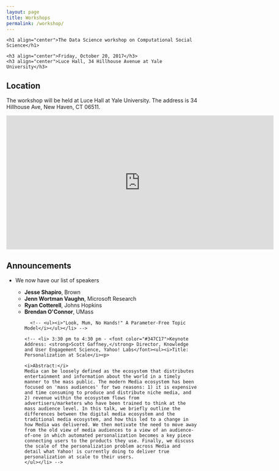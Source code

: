 ```yaml
---
layout: page
title: Workshops
permalink: /workshop/
---
```



<html>
  <head>
    <title>The Data Science workshop on Computational Social Science</title>
    <style>
<!--
 li.MsoNormal
 {mso-style-parent:"";
 margin-bottom:.0001pt;
 font-size:12.0pt;
 font-family:"Times New Roman";
 margin-left:0cm; margin-right:0cm; margin-top:0cm}
-->
</style>
  </head>

<!--  <body bgcolor="#fff8c6" alink="#5e5a80"> -->

<body alink="#5e5a80">

<!--     <h3 align="center"><img src= "line.PNG" alt="----------------------------------------"></h3> -->
    <h1 align="center">The Data Science workshop on Computational Social Science</h1>
<!--     <h1 align="center">Workshop on Data Mining</h1>
   <h1 align="center">Registration is now closed.</h1>  -->   
    <h3 align="center">Friday, October 20, 2017</h3>
    <h3 align="center">Luce Hall, 34 Hillhouse Avenue at Yale University</h3>
 <!--    <h3 align="center">1670 CSE building</h3>
   <h3 align="center">Sponsored by CSE, Yahoo!, and Office of Research Cyberinfrastructure (ORCI)</h3> --> 
<!--    <div align="center">
     <table width="750" border="0">
       <tr>
         <td width="242"><img src="coe-cse-vert.png" width="190" height="51"></td>
         <td width="223"><img src="yahoo.gif" width="167" height="43"></td>
         <td width="271"><img src="ocri.jpg" width="266" height="39"></td>
       </tr>
       </table>
   </div> -->

<!--    <h3 align="center"><a HREF="http://orci.research.umich.edu/"><IMG WIDTH="200"  SRC="ORCI_Logo.jpg"></h3> -->
<!--     <h3 align="center"><a href="http://www.eecs.umich.edu/dm13">www.eecs.umich.edu/dm13</a></h3>
    <h4 align="center">Contacts: Mike Cafarella and Drago Radev (send mail to dm2013help, found at umich.edu)</h4>
    <h3 align="center"><img src= "line.PNG" alt="----------------------------------------"></h3>

<h2>Registration Is Now Closed</h2>
Thanks for your interest. We're filled to capacity, so the workshop registration is now closed.
 -->
<!-- <h2>Introduction</h2>
For the last 3 years we have had a big success with the University of
Michigan Workshop on Data Mining.  We
uncovered lots of people at Michigan doing interesting and unexpected
things with data.  The set of people doing this work is only growing, so
let's get together and again share our work with each other.
 -->

<!--
The format will be roughly similar to last year: a series of 20-minute
presentations by UM faculty and researchers, plus some panels and a
student poster session. In addition, we would like to have a series of
tutorials for data mining tools, especially those that are novel or
unique to Michigan.
<p>
The first order of business is in finding people interested in giving
a presentation on their research. If you:

<ul>
<li> Presented last year and have new results
<li> Didn't present, but wish you had
<li> Have a new application or technique to share
<li> Have a new system or piece of software to discuss
</ul>
<p>
Then please let us know if you are interested in giving a
presentation. If you would like to attend but not present, please also
let us know. Finally, please let us know if you have ideas for panels
or any other suggestions.
<p>
One last point: please forward to your local department's
announcements. We're interested in hearing from a large number of
people.

-->
<!-- 
<h2>Who is invited?</h2>
All UM faculty, staff, and graduate students working in the fields of
data mining, broadly construed.  We are interested in techniques: models and technologies for
statistical data analysis, Web search technology, analysis of user
behavior, data visualization, etc. We are also interested in
data-centric applications to problems in your own field,
whether it is in the natural sciences, the social sciences, or something else.
External visitors from the State of Michigan and beyond are also welcome to
attend. -->

<h2>Location</h2>
<p>The workshop will be held at Luce Hall <a href="http://conferencesandevents.yale.edu/campus/venues/luce-hall" target="_blank"></a> at Yale University. The address is 34 Hillhouse Ave, New Haven, CT 06511. </p>
           <iframe width="700" height="350" frameborder="0" scrolling="no" marginheight="0" marginwidth="0" src="https://www.google.com/maps/embed/v1/place?q=place_id:ChIJTxEsvLfZ54kRSmWXc78lmh0&key=AIzaSyC9I1jdJUkkDqPm8OXQlzPQcsVLM5juJkg" allowfullscreen></iframe>



<!-- <h2><br>
Parking Info</h2>
<p>Parking is available near the Beyster Building but is in short demand because of nearby construction. This map shows available parking that is near the building. Areas marked in blue on the map below require a U-M blue pass or a U-M visitor parking pass. Red areas are metered parking. </p>
<p>Visitor parking passes are available only for those attendees who are external to the University and who requested a pass during registration. If this is you, please park and come into the building and to the registration table in Tishman Hall, the first floor of the atrium in the Beyster Building, in order to pick up your pass. </p>
<p><img src="parking_map.png" width="698" height="425"></p>
<h2><br><br>
</h2> -->



<h2>Announcements</h2>
<ul>
  <li>We now have our list of speakers
  <p>
  <ul>
    <li><strong>Jesse Shapiro</strong>, Brown</font> </li>
    <li><strong>Jenn Wortman Vaughn</strong>,  Microsoft Research</font> </li>
    <li><strong>Ryan Cotterell</strong>, Johns Hopkins</font> </li>
    <li><strong>Brendan O'Connor</strong>,  UMass</font> </li>

      <!-- <ul><i>"Look, Mum, No Hands!" A Parameter-Free Topic Model</i></ul></li> -->
<!--     <li> 8:35 am to 8:45 am - <font color="red"> Michael Cafarella, CSE, <i>Intro and Welcome</i> </font> </li>
    <li> 8:45 am to 10:25 am - <font color="red"> <i>Technical Talks 1</i> </font> </li>  -->
<!--     <ul>
      <li><font color="#347C17"><strong>Emily Mower Provost</strong>, CSE</font>
      <ul><i>Using Emotional Noise to Uncloud Audio-Visual Emotion Perceptual Evaluation</i></ul></li>
      <li><font color="#347C17"><strong>Avishay Livne</strong>, CSE and School of Information</font>
      <ul><i>Predicting Impact in Academia</i></ul></li>
      <li><font color="#347C17"><strong>Honglak Lee</strong>, CSE</font>
      <ul><i>Learning and Selecting Features Jointly with Pointwise Gated Boltzmann Machines</i></ul></li>
      <li><font color="#347C17"><strong>Perry Samson</strong>, AOSS</font>
      <ul><i>Mining My Students' Notes to Create Study Guides</i></ul></li>
    </ul> -->

<!--     <li> 10:25 am to 10:45 am - <font color="red"> <i>Break 1</i> </font> </li>

    <li> 10:45 am to 12:25 pm - <font color="red"> <i>Technical Talks 2</i> </font> </li> 
    <ul>
      <li><font color="#347C17"><strong>Anna Gilbert</strong>, Mathematics</font>
      <ul><i>Streaming and Sketching Big Data</i></ul></li>
      <li><font color="#347C17"><strong>Ashutosh Nandeshwar</strong>, Office of University Development</font>
      <ul><i>Three Big Problems in Fundraising and How to Solve Them With Data Science</i></ul></li>
      <li><font color="#347C17"><strong>Zhe Zhao</strong>, CSE and School of Information</font>
      <ul><i>Questions about Questions: An Empirical Analysis of Information Needs on Twitter</i></ul></li>
      <li><font color="#347C17"><strong>Brock Palen</strong>, ORCI</font>
      <ul><i>National Resources for Big Data Exploration</i></ul></li>
    </ul> -->
<!-- 
    <li> 12:25 pm to 1:30 pm - <font color="red"> <i>Lunch</i> </font> </li>

    <li> 1:30 pm to 3:10 pm - <font color="red"> <i>Technical Talks 3</i> </font> </li> 
    <ul>
      <li><font color="#347C17"><strong>Jian Tang</strong>, School of Information</font>
      <ul><i>"Look, Mum, No Hands!" A Parameter-Free Topic Model</i></ul></li>
      <li><font color="#347C17"><strong>Ambuj Tewari</strong>, Statistics</font>
      <ul><i>Foundations of Learning to Rank</i></ul></li>
      <li><font color="#347C17"><strong>Matthew Burgess</strong>, CSE</font>
      <ul><i>Leveraging Noisy Lists for Social Feed Ranking</i></ul></li>
      <li><font color="#347C17"><strong>Jason Owen-Smith</strong>, Sociology</font>
      <ul><i>Data Mining in the Sociology of Science and Organizations</i></ul></li>
    </ul>

    <li> 3:10 pm to 3:30 pm - <font color="red"> <i>Break 2</i> </font> </li> -->

    <!-- <li> 3:30 pm to 4:30 pm - <font color="#347C17">Keynote Address: <strong>Scott Gaffney,</strong> Director, Knowledge and User Engagement Science, Yahoo! Labs</font><ul><i>Title: Personalization at Scale</i><p>

    <i>Abstract:</i>
    Media can be loosely defined as the ecosystem that distributes entertainment and information about the world in a timely manner to the mass public. The modern Media ecosystem has been focused on 'mass audiences' for two reasons: 1) it is expensive and time consuming to produce and distribute niche media, and 2) revenue within the ecosystem flows from advertisers/marketers who have been trained to think at the mass audience level. In this talk, we briefly outline the differences between the digital media ecosystem and the traditional media ecosystem, and how this led to a change in how Media was delivered. We then motivate the need to move away from the old view of media audiences to a view of an audience-of-one in which automated personalization becomes a key piece connecting users to the products they use. Finally, we discuss the scale of the personalization problem across Media and detail what Yahoo! is currently doing to deliver true personalization at scale to their users.
    </ul></li> -->
    
 <!--    <li> 4:30 pm - <font color="red">Michael Cafarella, CSE, <i>Closing Remarks</i> </font> </li> -->
  </ul>
  <p>
  
<!--   <li><strong>April 11, 2013</strong> <strike>Registration is now open!!</strike>Registration is now closed.<p>
  <li><strong>April 10, 2013</strong> We have a partial list of speakers.  They will include:
  <ul>
    <li><b>Anna Gilbert</b>, Mathematics, on <i>Streaming and Sketching Big Data</i>
    <li><b>Brock Palen</b>, ORCI, on <i>National Resources for Big Data Exploration</i>
    <li><b>Perry Samson</b>, AOSS, on <i>Mining My Students' Notes to Create Study Guides</i>
    <li><b>Ambuj Tewari</b>, Statistics, on <i>Foundations of Learning to Rank</i>
    <li><b>Emily Mower Provost</b>, CSE, on <i>Using Emotional Noise to Uncloud Audio-Visual Emotion Perceptual Evaluation</i>    
    <li><b>Honglak Lee</b>, CSE, on <i>Learning and Selecting Features Jointly with Pointwise Gated Boltzmann Machines</i>
    <li>...and many more!
  </ul><p>
  <strike>However, we still have room for a few more speakers.  We are particularly interested in talks on biomedical topics.  If you are interested in giving a talk, please fill out this short form</strike>. Sorry, speaker registration is closed.<p>
  <li><strong>March 12, 2013</strong> The workshop will comprise a series of 25-minute talks, plus a student poster session. We may also be able to have a small number of extended talks for topics that have especially broad appeal.<p> -->

<!-- Our immediate goal is to find a set of interesting speakers. We would like to have speakers from across many different departments on campus. Accordingly, we ask speakers to present a talk that will be interesting to a diverse audience.<p>

If you are interested in giving a talk, <a href="https://docs.google.com/forms/d/10PeC1vkCVax6Pam5ciEZ6bmG1QVnOJ_0VVD8G-RkJ74/viewform" target="_blank">please fill out this short form</a>.<p>

If you have presented in the past but have new results you'd like to discuss, please go ahead and fill out the form. Although we expect most presenters will be affiliated with the University of Michigan, we are very interested in hearing from local industry and other universities in the area.<p> -->


<!-- <li><strong> March 28, 2012</strong>:  Registration</a></strong></font>: Registration is free.  Please click <a href="http://eecs.umich.edu/dm12/registration.html">HERE</a> to register.  Registration will close on April 13, 2012! -->
<!-- <li><strong> April 19, 2010</strong>: The complete workshop program is now available in <a <a href="./dm11schedule.pdf">PDF</a> . -->
<!-- <li><strong> April 19, 2011</strong>: <font color="red">The workshop is full! </font> -->
<!--  <li><strong> April  9, 2011</strong>: Register <a href="registration.html">Here</a>! </li> -->
<!-- <li><strong> May 12, 2010</strong>: Presentation slides are now available <a href="WS.html">Here</a>!
<li><strong> April 11, 2010</strong>: The complete workshop program is now available in <a href="./WS.doc">MS word format</a> and <a href="./WS.pdf">PDF</a> . 

<li><strong> March 31, 2010</strong>: The deadline to register as an attendee is April 16. However, space is limited and we already have 70 registrants. We may need to close registration earlier, so please register asap - a registration   page is available at <a href="http://eecs.umich.edu/dm10/register.php">http://eecs.umich.edu/dm10/register.php</a> .

<li>The deadline to register as a speaker is March 31. Please follow
  the instructions below.
<li>All times listed are still tentative. The final schedule will be
  announced by April 16. -->
</ul>



<!-- 

<h3>Past Events</h3>
<ul>
  <li><a href="http://www.eecs.umich.edu/dm12">The 3rd University of Michigan Workshop on Data Mining</a>
<li><a href="http://www.eecs.umich.edu/dm11">The 2nd University of Michigan Workshop on Data, Text, Web, and Social Network Mining</a>
<li><a href="http://www.eecs.umich.edu/dm10">The 1st University of Michigan Workshop on Data, Text, Web, and Social Network Mining</a>
</ul> -->

<br><br>

  </body>
</html>
